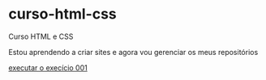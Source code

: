 # curso-html-css
 Curso HTML e CSS

 Estou aprendendo a criar sites e agora vou gerenciar os meus repositórios 

 <a href="https://leofilhx.github.io/curso-html-csss/Exercicios/ex001/"> executar o execício 001</a>
